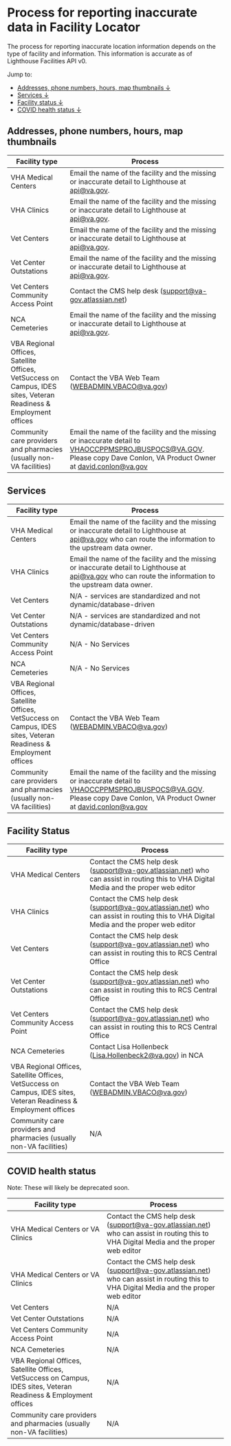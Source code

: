 # Process for reporting inaccurate data in Facility Locator

The process for reporting inaccurate location information depends on the type of facility and information. This information is accurate as of Lighthouse Facilities API v0.

Jump to:

* [Addresses, phone numbers, hours, map thumbnails &#8595; ]([#addresses-phone-numbers-hours-map-thumbnails)
* [Services &#8595; ](#services)
* [Facility status &#8595; ](#facility-status)
* [COVID health status &#8595; ](#covid-health-status)

## Addresses, phone numbers, hours, map thumbnails

Facility type	|	Process
---	|	---
VHA Medical Centers | Email the name of the facility and the missing or inaccurate detail to Lighthouse at api@va.gov.
VHA Clinics | Email the name of the facility and the missing or inaccurate detail to Lighthouse at api@va.gov.
Vet Centers | Email the name of the facility and the missing or inaccurate detail to Lighthouse at api@va.gov.
Vet Center Outstations | Email the name of the facility and the missing or inaccurate detail to Lighthouse at api@va.gov.
Vet Centers Community Access Point  | Contact the CMS help desk (support@va-gov.atlassian.net) 
NCA Cemeteries | Email the name of the facility and the missing or inaccurate detail to Lighthouse at api@va.gov.
VBA Regional Offices, Satellite Offices, VetSuccess on Campus, IDES sites, Veteran Readiness & Employment offices  | 	Contact the VBA Web Team (WEBADMIN.VBACO@va.gov)
Community care providers and pharmacies (usually non-VA facilities)	| Email the name of the facility and the missing or inaccurate detail to VHAOCCPPMSPROJBUSPOCS@VA.GOV. Please copy Dave Conlon, VA Product Owner at david.conlon@va.gov

 ## Services
 
 Facility type	|	Process
---	|	---
VHA Medical Centers | Email the name of the facility and the missing or inaccurate detail to Lighthouse at api@va.gov who can route the information to the upstream data owner.
VHA Clinics | Email the name of the facility and the missing or inaccurate detail to Lighthouse at api@va.gov who can route the information to the upstream data owner.
Vet Centers | N/A - services are standardized and not dynamic/database-driven
Vet Center Outstations | N/A - services are standardized and not dynamic/database-driven
Vet Centers Community Access Point  | N/A - No Services
NCA Cemeteries | N/A - No Services
VBA Regional Offices, Satellite Offices, VetSuccess on Campus, IDES sites, Veteran Readiness & Employment offices  | 	Contact the VBA Web Team (WEBADMIN.VBACO@va.gov)
Community care providers and pharmacies (usually non-VA facilities)	| Email the name of the facility and the missing or inaccurate detail to VHAOCCPPMSPROJBUSPOCS@VA.GOV. Please copy Dave Conlon, VA Product Owner at david.conlon@va.gov
 
 ## Facility Status
 
  Facility type	|	Process
---	|	---
VHA Medical Centers | Contact the CMS help desk (support@va-gov.atlassian.net) who can assist in routing this to VHA Digital Media and the proper web editor
VHA Clinics | Contact the CMS help desk (support@va-gov.atlassian.net) who can assist in routing this to VHA Digital Media and the proper web editor
Vet Centers | Contact the CMS help desk (support@va-gov.atlassian.net) who can assist in routing this to RCS Central Office
Vet Center Outstations | Contact the CMS help desk (support@va-gov.atlassian.net) who can assist in routing this to RCS Central Office
Vet Centers Community Access Point  | Contact the CMS help desk (support@va-gov.atlassian.net) who can assist in routing this to RCS Central Office
NCA Cemeteries | Contact Lisa Hollenbeck (Lisa.Hollenbeck2@va.gov) in NCA 
VBA Regional Offices, Satellite Offices, VetSuccess on Campus, IDES sites, Veteran Readiness & Employment offices  | 	Contact the VBA Web Team (WEBADMIN.VBACO@va.gov)
Community care providers and pharmacies (usually non-VA facilities)	| N/A

## COVID health status

Note: These will likely be deprecated soon.

  Facility type	|	Process
---	|	---
VHA Medical Centers or VA Clinics | Contact the CMS help desk (support@va-gov.atlassian.net) who can assist in routing this to VHA Digital Media and the proper web editor
VHA Medical Centers or VA Clinics | Contact the CMS help desk (support@va-gov.atlassian.net) who can assist in routing this to VHA Digital Media and the proper web editor
Vet Centers | N/A
Vet Center Outstations | N/A
Vet Centers Community Access Point  | N/A
NCA Cemeteries | N/A
VBA Regional Offices, Satellite Offices, VetSuccess on Campus, IDES sites, Veteran Readiness & Employment offices  | 	N/A
Community care providers and pharmacies (usually non-VA facilities)	| N/A
